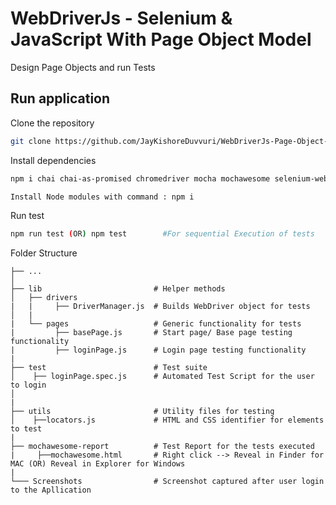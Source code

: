 # WebDriverJs - Selenium & JavaScript With Page Object Model

Design Page Objects and run Tests

## Run application
Clone the repository

```bash
git clone https://github.com/JayKishoreDuvvuri/WebDriverJs-Page-Object-Model.git
```

Install dependencies
```bash
npm i chai chai-as-promised chromedriver mocha mochawesome selenium-webdriver --save-dev 

Install Node modules with command : npm i
```

Run test
```bash
npm run test (OR) npm test        #For sequential Execution of tests
```

Folder Structure

    ├── ...
    │
    ├── lib                         # Helper methods
    │   ├── drivers      
    |   |     ├── DriverManager.js  # Builds WebDriver object for tests
    │   |                 
    |   └── pages                   # Generic functionality for tests
    |         ├── basePage.js       # Start page/ Base page testing functionality
    |         ├── loginPage.js      # Login page testing functionality
    |  
    ├── test                        # Test suite
    │    ├── loginPage.spec.js      # Automated Test Script for the user to login
    │      
    |
    ├── utils                       # Utility files for testing           
    │    ├──locators.js             # HTML and CSS identifier for elements to test
    |
    ├── mochawesome-report          # Test Report for the tests executed
    |     ├──mochawesome.html       # Right click --> Reveal in Finder for MAC (OR) Reveal in Explorer for Windows
    |
    └─── Screenshots                # Screenshot captured after user login to the Apllication

  


